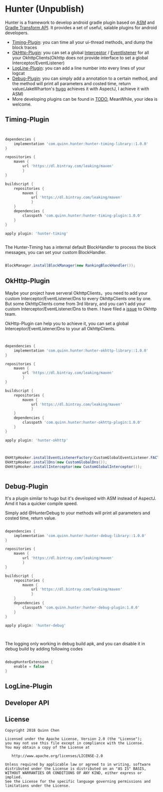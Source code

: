 # Hunter (Unpublish)

Hunter is a framework to develop android gradle plugin based on 
[ASM](https://asm.ow2.io/) and [Gradle Transform API](http://tools.android.com/tech-docs/new-build-system/transform-api).
It provides a set of useful, salable plugins for android developers.

 + [Timing-Plugin](#timing-plugin): you can time all your ui-thread methods, and dump the block traces
 + [OkHttp-Plugin](#okhttp-plugin): you can set a global [Interceptor](https://github.com/square/okhttp/wiki/Interceptors) / [Eventlistener](https://github.com/square/okhttp/wiki/Events) 
 for all your OkhttpClients(Okhttp does not provide interface to set a global Interceptor/EventListener)
 + [LogLine-Plugin](#logline-plugin): you can add a line number into every lines of your logcat
 + [Debug-Plugin](#debug-plugin): you can simply add a annotation to a certain method, and the method will print all parameters and costed time, return value(JakeWharton's [hugo](https://github.com/JakeWharton/hugo)
 achieves it with AspectJ, I achieve it with ASM)
 + More developing plugins can be found in [TODO](https://github.com/Leaking/Hunter/blob/master/TODO.md), MeanWhile, your idea is welcome.

## Timing-Plugin




```groovy


dependencies {
    implementation 'com.quinn.hunter:hunter-timing-library::1.0.0'
}

repositories {
    maven {
        url 'https://dl.bintray.com/leaking/maven'
        }
}

buildscript {
    repositories {
        maven {
            url 'https://dl.bintray.com/leaking/maven'
            }
    }
    dependencies {
        classpath 'com.quinn.hunter:hunter-timing-plugin:1.0.0'
    }
}

apply plugin: 'hunter-timing'
    
```

The Hunter-Timing has a internal default BlockHandler to process
the block messages, you can set your custom BlockHandler.

```java

BlockManager.installBlockManager(new RankingBlockHandler());

```


## OkHttp-Plugin

Maybe your project have serveral OkhttpClients，you need to add your custom Interceptor/EventListener/Dns 
to every OkhttpClients one by one. But some OkhttpClients come from 3rd library, and you can't add
 your custom Interceptor/EventListener/Dns to them. I have filed a [issue](https://github.com/square/okhttp/issues/4228) to Okhttp team.
 
OkHttp-Plugin can help you to achieve it, you can set a global Interceptor/EventListener/Dns to your all
OkhttpClients.


```groovy


dependencies {
    implementation 'com.quinn.hunter:hunter-okhttp-library::1.0.0'
}

repositories {
    maven {
        url 'https://dl.bintray.com/leaking/maven'
        }
}

buildscript {
    repositories {
        maven {
            url 'https://dl.bintray.com/leaking/maven'
            }
    }
    dependencies {
        classpath 'com.quinn.hunter:hunter-okhttp-plugin:1.0.0'
    }
}

apply plugin: 'hunter-okhttp'
    
```


```java

OkHttpHooker.installEventListenerFactory(CustomGlobalEventListener.FACTORY);
OkHttpHooker.installDns(new CustomGlobalDns());
OkHttpHooker.installInterceptor(new CustomGlobalInterceptor());
        
```



## Debug-Plugin

It's a plugin similar to hugo but it's developed with ASM instead of AspectJ. Amd it has a
quicker compile speed.

Simply add @HunterDebug to your methods will print all parameters and costed time, return value.



```groovy

dependencies {
    implementation 'com.quinn.hunter:hunter-debug-library::1.0.0'
}

repositories {
    maven {
        url 'https://dl.bintray.com/leaking/maven'
        }
}

buildscript {
    repositories {
        maven {
            url 'https://dl.bintray.com/leaking/maven'
            }
    }
    dependencies {
        classpath 'com.quinn.hunter:hunter-debug-plugin:1.0.0'
    }
}

apply plugin: 'hunter-debug'
    
    


```

The logging only working in debug build apk, and you can disable it in debug build by adding following codes

```groovy

debugHunterExtension {
    enable = false
}

``` 

## LogLine-Plugin




## Developer API



## License


    Copyright 2018 Quinn Chen

    Licensed under the Apache License, Version 2.0 (the "License");
    you may not use this file except in compliance with the License.
    You may obtain a copy of the License at

       http://www.apache.org/licenses/LICENSE-2.0

    Unless required by applicable law or agreed to in writing, software
    distributed under the License is distributed on an "AS IS" BASIS,
    WITHOUT WARRANTIES OR CONDITIONS OF ANY KIND, either express or implied.
    See the License for the specific language governing permissions and
    limitations under the License.